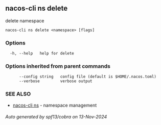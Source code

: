 ## nacos-cli ns delete

delete namespace

```
nacos-cli ns delete <namespace> [flags]
```

### Options

```
  -h, --help   help for delete
```

### Options inherited from parent commands

```
      --config string   config file (default is $HOME/.nacos.toml)
      --verbose         verbose output
```

### SEE ALSO

* [nacos-cli ns](nacos-cli_ns.md)	 - namespace management

###### Auto generated by spf13/cobra on 13-Nov-2024
